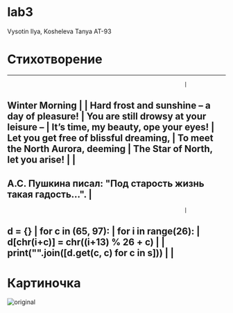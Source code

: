# lab3
Vysotin Ilya, Kosheleva Tanya AT-93
# Стихотворение
--------------------------------------------------------------
                                                             |
Winter Morning                                               |
                                                             |
Hard frost and sunshine – a day of pleasure!                 |
You are still drowsy at your leisure –                       |
It’s time, my beauty, ope your eyes!                         |
Let you get free of blissful dreaming,                       |
To meet the North Aurora, deeming                            |
The Star of North, let you arise!                            |
                                                             |
--------------------------------------------------------------
А.С. Пушкина писал: "Под старость жизнь такая гадость...".   |
--------------------------------------------------------------
                                                             |
d = {}                                                       |
for c in (65, 97):                                           |
    for i in range(26):                                      |
        d[chr(i+c)] = chr((i+13) % 26 + c)                   |
                                                             |
print("".join([d.get(c, c) for c in s]))                     |
                                                             |
-------------------------------------------------------------- 

# Картиночка
![original](https://user-images.githubusercontent.com/105457873/168159706-707b85c8-cbfd-4b78-85f6-347120fb45b8.jpg)
